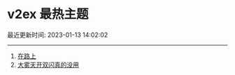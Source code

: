 # v2ex 最热主题

最近更新时间: 2023-01-13 14:02:02

--- 
1. [在路上](https://www.v2ex.com/t/908582) 
2. [大雾天开双闪真的没用](https://www.v2ex.com/t/908586) 
